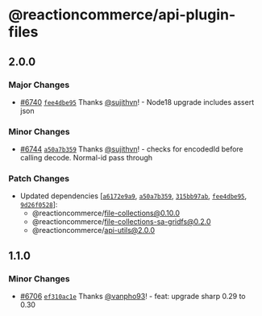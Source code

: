 # @reactioncommerce/api-plugin-files

## 2.0.0

### Major Changes

- [#6740](https://github.com/reactioncommerce/reaction/pull/6740) [`fee4dbe95`](https://github.com/reactioncommerce/reaction/commit/fee4dbe952e557db8ca658dc08283ba6c7343af9) Thanks [@sujithvn](https://github.com/sujithvn)! - Node18 upgrade includes assert json

### Minor Changes

- [#6744](https://github.com/reactioncommerce/reaction/pull/6744) [`a50a7b359`](https://github.com/reactioncommerce/reaction/commit/a50a7b359bbb546b7abab0e0bfed4c5d8b5ad759) Thanks [@sujithvn](https://github.com/sujithvn)! - checks for encodedId before calling decode. Normal-id pass through

### Patch Changes

- Updated dependencies [[`a6172e9a9`](https://github.com/reactioncommerce/reaction/commit/a6172e9a9b0012c2224796fc079ff135920ef33b), [`a50a7b359`](https://github.com/reactioncommerce/reaction/commit/a50a7b359bbb546b7abab0e0bfed4c5d8b5ad759), [`315bb97ab`](https://github.com/reactioncommerce/reaction/commit/315bb97abc3e70dcb1a89da8adca5468302b24be), [`fee4dbe95`](https://github.com/reactioncommerce/reaction/commit/fee4dbe952e557db8ca658dc08283ba6c7343af9), [`9d26f0528`](https://github.com/reactioncommerce/reaction/commit/9d26f05286a43d99f4b8a2924b5a0644a5a03ccc)]:
  - @reactioncommerce/file-collections@0.10.0
  - @reactioncommerce/file-collections-sa-gridfs@0.2.0
  - @reactioncommerce/api-utils@2.0.0

## 1.1.0

### Minor Changes

- [#6706](https://github.com/reactioncommerce/reaction/pull/6706) [`ef310ac1e`](https://github.com/reactioncommerce/reaction/commit/ef310ac1e18d1a698646e9babe2f5b4dc18946af) Thanks [@vanpho93](https://github.com/vanpho93)! - feat: upgrade sharp 0.29 to 0.30

